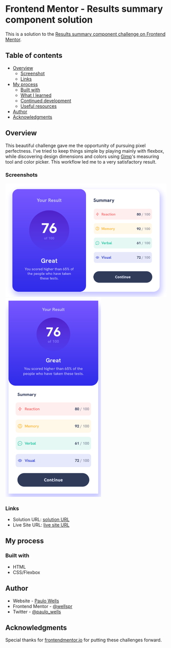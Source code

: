 # Frontend Mentor - Results summary component solution

This is a solution to the [Results summary component challenge on Frontend Mentor](https://www.frontendmentor.io/challenges/results-summary-component-CE_K6s0maV).

## Table of contents

- [Overview](#overview)
  - [Screenshot](#screenshot)
  - [Links](#links)
- [My process](#my-process)
  - [Built with](#built-with)
  - [What I learned](#what-i-learned)
  - [Continued development](#continued-development)
  - [Useful resources](#useful-resources)
- [Author](#author)
- [Acknowledgments](#acknowledgments)

## Overview

This beautiful challenge gave me the opportunity of pursuing pixel perfectness. I've tried to keep things simple by playing mainly with flexbox, while discovering design dimensions and colors using [Gimp](https://www.gimp.org/)'s measuring tool and color picker. This workflow led me to a very satisfactory result.

### Screenshots

![](./screenshots/Screenshot-2.png)
![](./screenshots/Screenshot-3.png)

### Links

- Solution URL: [solution URL](https://your-solution-url.com)
- Live Site URL: [live site URL](https://your-live-site-url.com)

## My process

### Built with

- HTML
- CSS/Flexbox

## Author

- Website - [Paulo Wells](https://www.paulowells.com)
- Frontend Mentor - [@wellspr](https://www.frontendmentor.io/profile/wellspr)
- Twitter - [@paulo_wells](https://www.twitter.com/paulo_wells)

## Acknowledgments

Special thanks for [frontendmentor.io](https://www.frontendmentor.io/home) for putting these challenges forward.